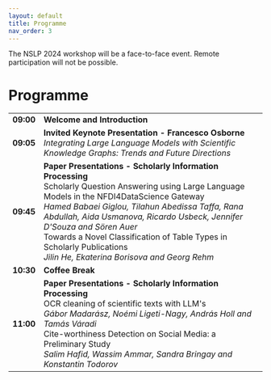 ```yaml
---
layout: default
title: Programme
nav_order: 3
---
```

The NSLP 2024 workshop will be a face-to-face event. Remote participation will not be possible.

# Programme

<table>
  <tr>
    <td><strong>09:00</strong></td>
    <td><strong>Welcome and Introduction</strong></td>
  </tr>
  <tr>
    <td><strong>09:05</strong></td>
    <td colspan="2"><strong>Invited Keynote Presentation - Francesco Osborne</strong> 
      <br><em>Integrating Large Language Models with Scientific Knowledge Graphs: Trends and Future Directions</em></td>
  </tr>
  <tr>
    <td><strong>09:45</strong></td>
    <td colspan="5"><strong>Paper Presentations - Scholarly Information Processing</strong> 
      <br>Scholarly Question Answering using Large Language Models in the NFDI4DataScience Gateway 
      <br><em>Hamed Babaei Giglou, Tilahun Abedissa Taffa, Rana Abdullah, Aida Usmanova, Ricardo Usbeck, Jennifer D'Souza and Sören Auer</em>  
      <br>Towards a Novel Classification of Table Types in Scholarly Publications 
      <br><em>Jilin He, Ekaterina Borisova and Georg Rehm</em></td>   
  </tr>
  <tr>
    <td><strong>10:30</strong></td>
    <td><strong>Coffee Break</strong></td>
  </tr>
  <tr>
    <td><strong>11:00</strong></td>
    <td colspan="5"><strong>Paper Presentations - Scholarly Information Processing</strong> 
      <br>OCR cleaning of scientific texts with LLM's 
      <br><em>Gábor Madarász, Noémi Ligeti-Nagy, András Holl and Tamás Váradi</em>  
      <br>Cite-worthiness Detection on Social Media: a Preliminary Study
      <br><em>Salim Hafid, Wassim Ammar, Sandra Bringay and Konstantin Todorov</em></td>  
  </tr>
</table>
